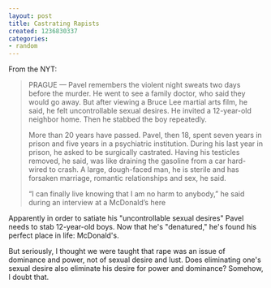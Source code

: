 ```yaml
---
layout: post
title: Castrating Rapists
created: 1236830337
categories:
- random
---
```

From the NYT:
<blockquote>PRAGUE — Pavel remembers the violent night sweats two days before the murder. He went to see a family doctor, who said they would go away. But after viewing a Bruce Lee martial arts film, he said, he felt uncontrollable sexual desires. He invited a 12-year-old neighbor home. Then he stabbed the boy repeatedly.

More than 20 years have passed. Pavel, then 18, spent seven years in prison and five years in a psychiatric institution. During his last year in prison, he asked to be surgically castrated. Having his testicles removed, he said, was like draining the gasoline from a car hard-wired to crash. A large, dough-faced man, he is sterile and has forsaken marriage, romantic relationships and sex, he said.

“I can finally live knowing that I am no harm to anybody,” he said during an interview at a McDonald’s here</blockquote>
Apparently in order to satiate his "uncontrollable sexual desires" Pavel needs to stab 12-year-old boys. Now that he's "denatured," he's found his perfect place in life: McDonald's.

But seriously, I thought we were taught that rape was an issue of dominance and power, not of sexual desire and lust. Does eliminating one's sexual desire also eliminate his desire for power and dominance? Somehow, I doubt that.
